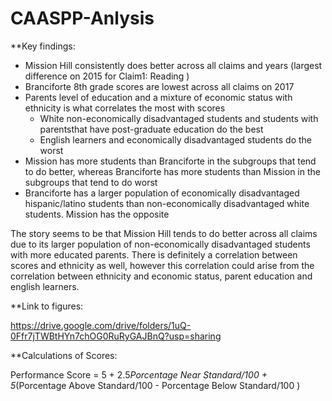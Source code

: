 # CAASPP-Anlysis

**Key findings:

* Mission Hill consistently does better across all claims and years (largest difference on 2015 for Claim1: Reading )
* Branciforte 8th grade scores are lowest across all claims on 2017
* Parents level of education and a mixture of economic status with ethnicity is what correlates the most with scores
     -  White non-economically disadvantaged students and students with parentsthat have post-graduate education do the best
     -  English learners and economically disadvantaged students do the worst
* Mission has more students than Branciforte in the subgroups that tend to do better, whereas Branciforte has more students than Mission in the subgroups that tend to do worst
* Branciforte has a larger population of economically disadvantaged hispanic/latino students than non-economically disadvantaged white students. Mission has the opposite

The story seems to be that Mission Hill tends to do better across all claims due to its larger population of non-economically disadvantaged students with more educated parents. There is definitely a correlation between scores and ethnicity as well, however this correlation could arise from the correlation between ethnicity and economic status, parent education and english learners.

**Link to figures: 

https://drive.google.com/drive/folders/1uQ-0Ffr7jTWBtHYn7chOG0RuRyGAJBnQ?usp=sharing

**Calculations of Scores:

Performance Score = 5 + 2.5*Porcentage Near Standard/100 + 5*(Porcentage Above Standard/100 - Porcentage Below Standard/100 )

